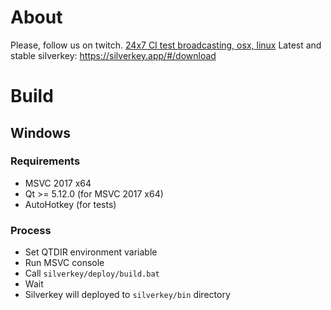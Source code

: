# About

Please, follow us on twitch. [24x7 CI test broadcasting, osx, linux](https://www.twitch.tv/silverkey_project)
Latest and stable silverkey: https://silverkey.app/#/download

# Build

## Windows

### Requirements

- MSVC 2017 x64
- Qt >= 5.12.0 (for MSVC 2017 x64)
- AutoHotkey (for tests)

### Process

- Set QTDIR environment variable
- Run MSVC console
- Call `silverkey/deploy/build.bat`
- Wait
- Silverkey will deployed to `silverkey/bin` directory

